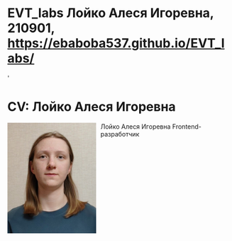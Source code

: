 # EVT_labs Лойко Алеся Игоревна, 210901, https://ebaboba537.github.io/EVT_labs/
'
# CV: Лойко Алеся Игоревна

<div style='display: flex; justify-content: left; gap: 10px;'>
<img src='lab_10/foto.jpg' width=200>
<div>
  <span>Лойко Алеся Игоревна</span>
  <span>Frontend-разработчик</span>
</div>
</div>

